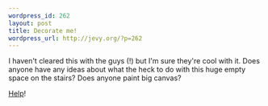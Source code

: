```yaml
--- 
wordpress_id: 262
layout: post
title: Decorate me!
wordpress_url: http://jevy.org/?p=262
---
```

I haven't cleared this with the guys (!) but I'm sure they're cool with it.  Does anyone have any ideas about what the heck to do with this huge empty space on the stairs?  Does anyone paint big canvas?

<a href="http://jevy.org/photos/v/NewHouse/apt1+009.jpg.html?">Help</a>!
